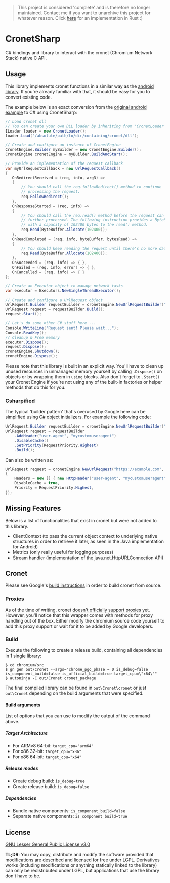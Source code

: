 > This project is considered 'complete' and is therefore no longer maintained. Contact me if you want to unarchive this project for whatever reason. Click [here](https://github.com/sleeyax/cronet-rs) for an implementation in Rust :)
 
 # CronetSharp
 C# bindings and library to interact with the cronet (Chromium Network Stack) native C API.
 
 ## Usage
 This library implements cronet functions in a similar way as the [android library](https://developer.android.com/guide/topics/connectivity/cronet).
 If you're already familiar with that, it should be easy for you to convert existing code.
 
 The example below is an exact conversion from the [original android example](https://developer.android.com/guide/topics/connectivity/cronet/start#create) to C# using CronetSharp: 
 ```c#
// Load cronet dll
// You can create your own DLL loader by inheriting from 'CronetLoader' (recommended) or by implementing 'ILoader' (advanced) 
ILoader loader = new CronetLoader();
loader.Load("/absolute/path/to/dir/containing/cronet/dll");

// Create and configure an instance of CronetEngine
CronetEngine.Builder myBuilder = new CronetEngine.Builder();
CronetEngine cronetEngine = myBuilder.BuildAndStart();

// Provide an implementation of the request callback
var myUrlRequestCallback = new UrlRequestCallback()
{
    OnRedirectReceived = (req, info, arg3) =>
    {
        // You should call the req.followRedirect() method to continue
        // processing the request.
        req.FollowRedirect();
    },
    OnResponseStarted = (req, info) =>
    {
        // You should call the req.read() method before the request can be
        // further processed. The following instruction provides a ByteBuffer object
        // with a capacity of 102400 bytes to the read() method.
        req.Read(ByteBuffer.Allocate(102400));
    },
    OnReadCompleted = (req, info, byteBuffer, bytesRead) =>
    {
        // You should keep reading the request until there's no more data.
        req.Read(ByteBuffer.Allocate(102400));
    },
    OnSucceeded = (req, info) => { },
    OnFailed = (req, info, error) => { },
    OnCancelled = (req, info) => { }
};

// Create an Executor object to manage network tasks
var executor = Executors.NewSingleThreadExecutor();

// Create and configure a UrlRequest object
UrlRequest.Builder requestBuilder = cronetEngine.NewUrlRequestBuilder("https://example.com", myUrlRequestCallback, executor);
UrlRequest request = requestBuilder.Build();
request.Start();

// Let's do some other C# stuff here ...
Console.WriteLine("Request sent! Please wait...");
Console.ReadKey();
// Cleanup & Free memory
executor.Dispose();
request.Dispose();
cronetEngine.Shutdown();
cronetEngine.Dispose();
 ```

 Please note that this library is built in an explicit way. 
 You'll have to clean up unused resources in unmanaged memory yourself by calling `.Dispose()` on objects or by wrapping them in `using` blocks.
 Also don't forget to `.Start()` your Cronet Engine if you're not using any of the built-in factories or helper methods that do this for you. 
 
 ### Csharpified
 The typical 'builder pattern' that's overused by Google here can be simplified using C# object initializers.
 For example the following code:
```c#
UrlRequest.Builder requestBuilder = cronetEngine.NewUrlRequestBuilder("https://example.com", myUrlRequestCallback, executor);
UrlRequest request = requestBuilder
    .AddHeader("user-agent", "mycustomuseragent")
    .DisableCache()
    .SetPriority(RequestPriority.Highest)
    .Build();
```
Can also be written as:
```c#
UrlRequest request = cronetEngine.NewUrlRequest("https://example.com", myUrlRequestCallback, executor, new UrlRequestParams
{
    Headers = new [] { new HttpHeader("user-agent", "mycustomuseragent") },
    DisableCache = true,
    Priority = RequestPriority.Highest,
});
```
 
 ## Missing Features
Below is a list of functionalities that exist in cronet but were not added to this library.
 * ClientContext (to pass the current object context to underlying native structures in order to retrieve it later, as seen in the Java implementation for Android)
 * Metrics (only really useful for logging purposes)
 * Stream handler (implementation of the java.net.HttpURLConnection API)
 
 ## Cronet
 Please see Google's [build instructions](https://chromium.googlesource.com/chromium/src/+/master/components/cronet/build_instructions.md) in order to build cronet from source.
 
 ### Proxies
 As of the time of writing, cronet [doesn't officially support proxies](https://bugs.chromium.org/p/chromium/issues/detail?id=1122749&q=component%3AInternals%3ENetwork%3ELibrary%20proxy&can=2) yet.
 However, you'll notice that this wrapper comes with methods for proxy handling out of the box. 
 Either modify the chromium source code yourself to add this proxy support or wait for it to be added by Google developers.
 
 ### Build 
 Execute the following to create a release build, containing all dependencies in 1 single library:
```
$ cd chromium/src
$ gn gen out/Cronet --args="chrome_pgo_phase = 0 is_debug=false is_component_build=false is_official_build=true target_cpu=\"x64\""
$ autoninja -C out/Cronet cronet_package
```

The final compiled library can be found in `out\Cronet\cronet` or just `out\Cronet` depending on the build arguments that were specified.

#### Build arguments
List of options that you can use to modify the output of the command above.
##### Target Architecture
* For ARMv8 64-bit: `target_cpu="arm64"`
* For x86 32-bit: `target_cpu="x86"`
* For x86 64-bit: `target_cpu="x64"`

##### Release modes
* Create debug build: `is_debug=true`
* Create release build: `is_debug=false`

##### Dependencies
* Bundle native components: `is_component_build=false`
* Separate native components: `is_component_build=true`

## License
[GNU Lesser General Public License v3.0](LICENSE)

**TL;DR**: You may copy, distribute and modify the software provided that modifications are described and licensed for free under LGPL. Derivatives works (including modifications or anything statically linked to the library) can only be redistributed under LGPL, but applications that use the library don't have to be.
